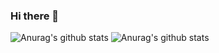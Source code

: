 ### Hi there 👋

<!--
**JessRG/JessRG** is a ✨ _special_ ✨ repository because its `README.md` (this file) appears on your GitHub profile.

Here are some ideas to get you started:

- 🔭 I’m currently working on ...
- 🌱 I’m currently learning ...
- 👯 I’m looking to collaborate on ...
- 🤔 I’m looking for help with ...
- 💬 Ask me about ...
- 📫 How to reach me: ...
- 😄 Pronouns: ...
- ⚡ Fun fact: ...
-->
![Anurag's github stats](https://github-readme-stats.vercel.app/api?username=JessRG&theme=vue-dark&show_icons=true)
![Anurag's github stats](https://github-readme-stats.vercel.app/api?username=JessRG&theme=vue-dark&hide=contribs,prs)
